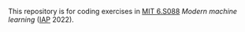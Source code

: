 This repository is for coding exercises in [MIT 6.S088](https://web.mit.edu/modernml/course/) *Modern machine learning* ([IAP](https://elo.mit.edu/iap/) 2022).
